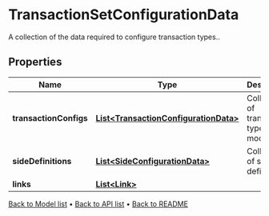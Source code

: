 

# TransactionSetConfigurationData

A collection of the data required to configure transaction types..

## Properties

| Name | Type | Description | Notes |
|------------ | ------------- | ------------- | -------------|
|**transactionConfigs** | [**List&lt;TransactionConfigurationData&gt;**](TransactionConfigurationData.md) | Collection of transaction type models |  |
|**sideDefinitions** | [**List&lt;SideConfigurationData&gt;**](SideConfigurationData.md) | Collection of side definitions |  [optional] |
|**links** | [**List&lt;Link&gt;**](Link.md) |  |  [optional] |



[Back to Model list](../README.md#documentation-for-models) &#8226; [Back to API list](../README.md#documentation-for-api-endpoints) &#8226; [Back to README](../README.md)


